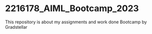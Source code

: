 # 2216178_AIML_Bootcamp_2023
This repository is about my assignments and work done Bootcamp by Gradstellar
